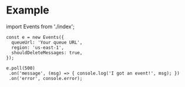 # Example

import Events from './index';

```
const e = new Events({
  queueUrl: 'Your queue URL', 
  region: 'us-east-1',
  shouldDeleteMessages: true,
});

e.poll(500)
 .on('message', (msg) => { console.log('I got an event!', msg); })
 .on('error', console.error);
```